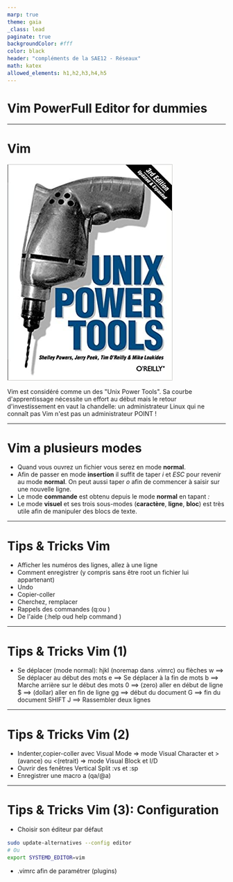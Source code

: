 ```yaml
---
marp: true
theme: gaia
_class: lead
paginate: true
backgroundColor: #fff
color: black
header: "compléments de la SAE12 - Réseaux"
math: katex
allowed_elements: h1,h2,h3,h4,h5
---
```

<!-- backgroundImage: url(background-cable.jpg)-->
# Vim PowerFull Editor for dummies

---

# Vim

<!-- backgroundImage: url()-->
![bg left width:500px height:600px](./images/power-tools.jpg)

Vim est considéré comme un des "Unix Power Tools".
Sa courbe d'apprentissage nécessite un effort au début mais le retour d'investissement en vaut la chandelle: un administrateur Linux qui ne connaît pas Vim n'est pas un administrateur POINT !

---

# Vim a plusieurs modes

* Quand vous ouvrez un fichier vous serez en mode **normal**.
* Afin de passer en mode **insertion** il suffit de taper *i* et *ESC* pour revenir au mode **normal**. On peut aussi taper *o* afin de commencer à saisir sur une nouvelle ligne.
* Le mode **commande** est obtenu depuis le mode **normal** en tapant *:*
* Le mode **visuel** et ses trois sous-modes (**caractère**, **ligne**, **bloc**) est très utile afin de manipuler des blocs de texte.

---

# Tips & Tricks Vim

* Afficher les numéros des lignes, allez à une ligne
* Comment enregistrer (y compris sans être root un fichier lui appartenant)
* Undo
* Copier-coller
* Cherchez, remplacer
* Rappels des commandes (q:ou )
* De l'aide (:help oud help command )

---

# Tips & Tricks Vim (1)

* Se déplacer (mode normal):
   hjkl (noremap dans .vimrc) ou flèches
   w ==> Se déplacer au début des mots
   e ==> Se déplacer à la fin de mots
   b ==> Marche arrière sur le début des mots
   0 ==> (zero) aller en début de ligne
   $ ==> (dollar) aller en fin de ligne
   gg ==> début du document
   G ==> fin du document
   SHIFT J ==> Rassembler deux lignes

---

# Tips & Tricks Vim (2)

* Indenter,copier-coller avec Visual Mode
=> mode Visual Character et > (avance) ou <(retrait)
=> mode Visual Block et I/D
* Ouvrir des fenêtres  Vertical Split :vs  et :sp
* Enregistrer une macro a (qa/@a)

---

# Tips & Tricks Vim (3): Configuration

* Choisir son éditeur par défaut

```bash
sudo update-alternatives --config editor
# Ou
export SYSTEMD_EDITOR=vim
```

* .vimrc afin de paramétrer (plugins)

